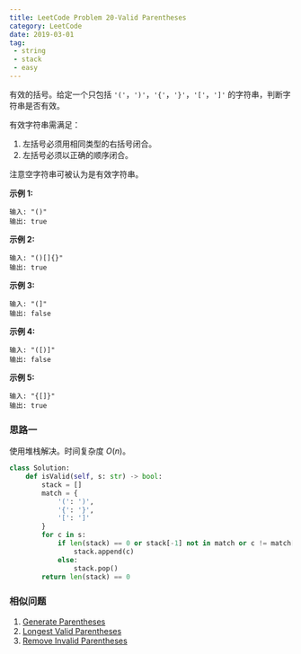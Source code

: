 ```yaml
---
title: LeetCode Problem 20-Valid Parentheses
category: LeetCode
date: 2019-03-01
tag:
 - string
 - stack
 - easy
---
```


有效的括号。给定一个只包括 `'('`，`')'`，`'{'`，`'}'`，`'['`，`']'` 的字符串，判断字符串是否有效。

有效字符串需满足：

1. 左括号必须用相同类型的右括号闭合。
2. 左括号必须以正确的顺序闭合。

注意空字符串可被认为是有效字符串。

**示例 1:**

```
输入: "()"
输出: true
```

<!-- more -->

**示例 2:**

```
输入: "()[]{}"
输出: true
```

**示例 3:**

```
输入: "(]"
输出: false
```

**示例 4:**

```
输入: "([)]"
输出: false
```

**示例 5:**

```
输入: "{[]}"
输出: true
```

### 思路一

使用堆栈解决。时间复杂度 $O(n)$。

```python
class Solution:
    def isValid(self, s: str) -> bool:
        stack = []
        match = {
            '(': ')',
            '{': '}',
            '[': ']'
        }
        for c in s:
            if len(stack) == 0 or stack[-1] not in match or c != match[stack[-1]]:
                stack.append(c)
            else:
                stack.pop()
        return len(stack) == 0
```

### 相似问题

1. [Generate Parentheses](https://leetcode.com/problems/generate-parentheses/)
2. [Longest Valid Parentheses](https://wendellgul.github.io/leetcode/2019/03/12/LeetCode-Problem-32-Longest-Valid-Parentheses/)
3. [Remove Invalid Parentheses](https://leetcode.com/problems/remove-invalid-parentheses/)